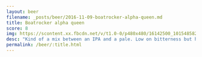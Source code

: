 ```yaml
---
layout: beer
filename: _posts/beer/2016-11-09-boatrocker-alpha-queen.md
title: Boatrocker alpha queen
score: 8
img: https://scontent.xx.fbcdn.net/v/t1.0-0/p480x480/16142500_10154858219793745_8642676350472823343_n.jpg?oh=458cbac87c50fb4bae48fa040b944800&oe=58FF886D
desc: "Kind of a mix between an IPA and a pale. Low on bitterness but high on hops. Great as a session beer"
permalink: /beer/:title.html
---
```

